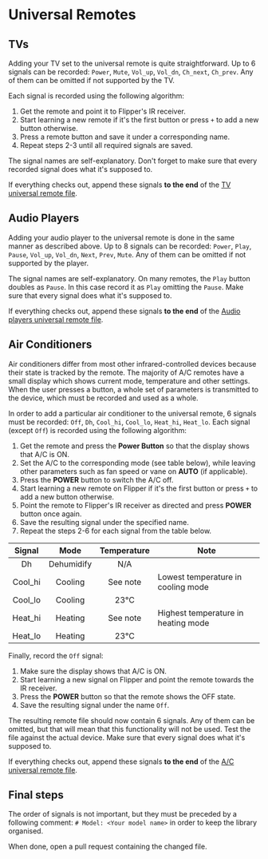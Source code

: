 # Universal Remotes

## TVs

Adding your TV set to the universal remote is quite straightforward. Up to 6 signals can be recorded: `Power`, `Mute`, `Vol_up`, `Vol_dn`, `Ch_next`, `Ch_prev`. Any of them can be omitted if not supported by the TV.

Each signal is recorded using the following algorithm:

1. Get the remote and point it to Flipper's IR receiver.
2. Start learning a new remote if it's the first button or press `+` to add a new button otherwise.
3. Press a remote button and save it under a corresponding name.
4. Repeat steps 2-3 until all required signals are saved.

The signal names are self-explanatory. Don't forget to make sure that every recorded signal does what it's supposed to.

If everything checks out, append these signals **to the end** of the [TV universal remote file](/assets/resources/infrared/assets/tv.ir).

## Audio Players

Adding your audio player to the universal remote is done in the same manner as described above. Up to 8 signals can be recorded: `Power`, `Play`, `Pause`, `Vol_up`, `Vol_dn`, `Next`, `Prev`, `Mute`. Any of them can be omitted if not supported by the player.

The signal names are self-explanatory.
On many remotes, the `Play` button doubles as `Pause`. In this case record it as `Play` omitting the `Pause`.
Make sure that every signal does what it's supposed to.

If everything checks out, append these signals **to the end** of the [Audio players universal remote file](/assets/resources/infrared/assets/audio.ir).

## Air Conditioners

Air conditioners differ from most other infrared-controlled devices because their state is tracked by the remote.
The majority of A/C remotes have a small display which shows current mode, temperature and other settings.
When the user presses a button, a whole set of parameters is transmitted to the device, which must be recorded and used as a whole.

In order to add a particular air conditioner to the universal remote, 6 signals must be recorded: `Off`, `Dh`, `Cool_hi`, `Cool_lo`, `Heat_hi`, `Heat_lo`.
Each signal (except `Off`) is recorded using the following algorithm:

1. Get the remote and press the **Power Button** so that the display shows that A/C is ON.
2. Set the A/C to the corresponding mode (see table below), while leaving other parameters such as fan speed or vane on **AUTO** (if applicable).
3. Press the **POWER** button to switch the A/C off.
4. Start learning a new remote on Flipper if it's the first button or press `+` to add a new button otherwise.
5. Point the remote to Flipper's IR receiver as directed and press **POWER** button once again.
6. Save the resulting signal under the specified name.
7. Repeat the steps 2-6 for each signal from the table below.

| Signal  | Mode       | Temperature | Note                                |
| :-----: | :--------: | :---------: | ----------------------------------- |
| Dh      | Dehumidify | N/A         | |
| Cool_hi | Cooling    | See note    | Lowest temperature in cooling mode  |
| Cool_lo | Cooling    | 23°C        | |
| Heat_hi | Heating    | See note    | Highest temperature in heating mode |
| Heat_lo | Heating    | 23°C        | |

Finally, record the `Off` signal:

1. Make sure the display shows that A/C is ON.
2. Start learning a new signal on Flipper and point the remote towards the IR receiver.
3. Press the **POWER** button so that the remote shows the OFF state.
4. Save the resulting signal under the name `Off`.

The resulting remote file should now contain 6 signals. Any of them can be omitted, but that will mean that this functionality will not be used.
Test the file against the actual device. Make sure that every signal does what it's supposed to.

If everything checks out, append these signals **to the end** of the [A/C universal remote file](/assets/resources/infrared/assets/ac.ir).

## Final steps

The order of signals is not important, but they must be preceded by a following comment: `# Model: <Your model name>` in order to keep the library organised.

When done, open a pull request containing the changed file.

